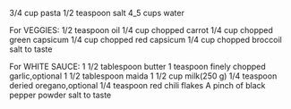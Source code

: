 3/4 cup pasta
1/2 teaspoon salt
4_5 cups water

For VEGGIES:
1/2 teaspoon oil
1/4  cup chopped carrot
1/4 cup chopped green capsicum
1/4 cup chopped red capsicum
1/4 cup chopped broccoil
salt to taste

For WHITE SAUCE:
1 1/2 tablespoon butter
1 teaspoon finely chopped garlic,optional
1 1/2 tablespoon maida
1 1/2 cup milk(250 g)
1/4 teaspoon deried oregano,optional
1/4  teaspoon red chili flakes
A pinch of black pepper powder
salt to taste